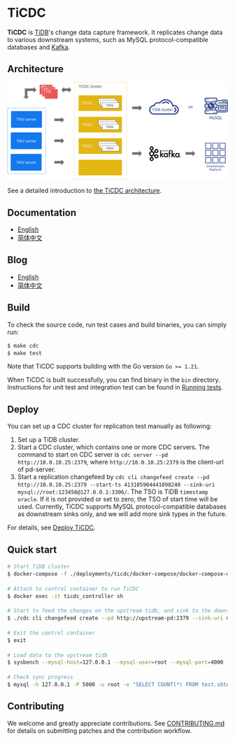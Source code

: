 # TiCDC

**TiCDC** is [TiDB](https://docs.pingcap.com/tidb/stable)'s change data capture framework. It replicates change data to various downstream systems, such as MySQL protocol-compatible databases and [Kafka](https://kafka.apache.org/).

## Architecture

<img src="docs/media/cdc_architecture.svg?sanitize=true" alt="architecture" width="600"/>

See a detailed introduction to [the TiCDC architecture](https://docs.pingcap.com/tidb/stable/ticdc-overview#ticdc-architecture).

## Documentation

- [English](https://docs.pingcap.com/tidb/stable/ticdc-overview)
- [简体中文](https://docs.pingcap.com/zh/tidb/stable/ticdc-overview)

## Blog

- [English](https://pingcap.com/blog/)
- [简体中文](https://cn.pingcap.com/blog/)

## Build

To check the source code, run test cases and build binaries, you can simply run:

```bash
$ make cdc
$ make test
```

Note that TiCDC supports building with the Go version `Go >= 1.21`.

When TiCDC is built successfully, you can find binary in the `bin` directory. Instructions for unit test and integration test can be found in [Running tests](./tests/integration_tests/README.md).

## Deploy

You can set up a CDC cluster for replication test manually as following:

1. Set up a TiDB cluster.
2. Start a CDC cluster, which contains one or more CDC servers. The command to start on CDC server
   is `cdc server --pd http://10.0.10.25:2379`, where `http://10.0.10.25:2379` is the client-url of pd-server.
3. Start a replication changefeed by `cdc cli changefeed create --pd http://10.0.10.25:2379 --start-ts 413105904441098240 --sink-uri mysql://root:123456@127.0.0.1:3306/`. The TSO is TiDB `timestamp oracle`. If it is not provided or set to zero, the TSO of start time will be used. Currently, TiCDC supports MySQL protocol-compatible databases as downstream sinks only, and we will add more sink types in the future.

For details, see [Deploy TiCDC](https://docs.pingcap.com/tidb/stable/deploy-ticdc).

## Quick start

```sh
# Start TiDB cluster
$ docker-compose -f ./deployments/ticdc/docker-compose/docker-compose-mysql.yml up -d

# Attach to control container to run TiCDC
$ docker exec -it ticdc_controller sh

# Start to feed the changes on the upstream tidb, and sink to the downstream tidb
$ ./cdc cli changefeed create --pd http://upstream-pd:2379 --sink-uri mysql://root@downstream-tidb:4000/

# Exit the control container
$ exit

# Load data to the upstream tidb
$ sysbench --mysql-host=127.0.0.1 --mysql-user=root --mysql-port=4000 --mysql-db=test oltp_insert --tables=1 --table-size=100000 prepare

# Check sync progress
$ mysql -h 127.0.0.1 -P 5000 -u root -e "SELECT COUNT(*) FROM test.sbtest1"
```

## Contributing

We welcome and greatly appreciate contributions. See [CONTRIBUTING.md](./CONTRIBUTING.md)
for details on submitting patches and the contribution workflow.
